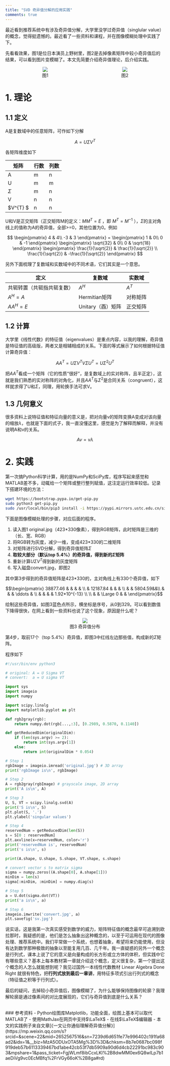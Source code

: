 ```yaml
---
title: "SVD 奇异值分解的应用实践"
comments: true
---
```

最近看到推荐系统中有涉及奇异值分解，大学里没学过奇异值（singlular value）的概念，觉得挺遗憾的。最近看了一些资料和课程，并在图像模糊处理中实践了下。

先看看效果，图1是位日本演员上野树里，图2是去掉像素矩阵中较小奇异值后的结果，可以看到图片变模糊了。本文先简要介绍奇异值理论，后介绍实践。

<div style="display: flex;">
<div style="text-align: center;flex: 50%;">
<img src="../assets/pic/original.jpg" >
<br />
图1
</div>

<div style="text-align: center;flex: 50%;">
<img src="../assets/pic/convert.jpg" >
<br />
图2
</div>
</div>


# 1. 理论
## 1.1 定义

A是复数域中的任意矩阵，可作如下分解

$$ A=U \Sigma V^T$$

各矩阵维度如下

<!-- more -->

|  矩阵    |     行数 |   列数   |
| -------- | --------| ----- |
| A    |   m |  n  |
| U    |   m |  m  |
| $\Sigma$   |   m |  n  |
| V    |   n |  n  |
| $V^{T} $   |   n |  n  |


U和V是正交矩阵（正交矩阵M的定义：$MM^T=E$ ，即 $M^T=M^{-1}$ ），$\Sigma$的主对角线上的值称为A的奇异值，全部>=0，其他位置为0。例如

$$  \begin{pmatrix}
4 & 4\\ 
-3 & 3
\end{pmatrix} = \begin{pmatrix}
1 & 0\\ 
0 & -1
\end{pmatrix} \begin{pmatrix}
\sqrt{32} & 0\\ 
0 & \sqrt{18}
\end{pmatrix} \begin{pmatrix}
\frac{1}{\sqrt{2}} & \frac{1}{\sqrt{2}} \\ 
\frac{1}{\sqrt{2}} & -\frac{1}{\sqrt{2}} 
\end{pmatrix} 
 $$

另外下面梳理了复数域和实数域中的不同术语，它们其实是一个意思。

|  定义     |     复数域 |   实数域   |
| -------- | --------| ----- |
| 共轭转置（共轭指共轭复数）    |   $A^H$ |  $A^T$  |
|  $A^H=A$  |    Hermitian矩阵 |  对称矩阵 |
|  $AA^H=E$ |   Unitary（酉）矩阵|  正交矩阵  |

## 1.2 计算
大学里《线性代数》的特征值（eigenvalues）是重点内容，以我的理解，奇异值是特征值的高级版，两者又是相辅相成的关系。下面的等式展示了如何根据特征值计算奇异值：

$$AA^T=U \Sigma V^T V\Sigma U^T=U\Sigma^{2}U^T$$

把$AA^T$看成一个矩阵（它的性质“很好”，是复数域上的实对称阵，且半正定），这就是我们熟悉的实对称阵的对角化，并且$AA^T$与$\Sigma^2$是合同关系（congruent），这样就求得了U和$\Sigma$，同理，用轮换手法可求V。

## 1.3 几何意义
很多资料上说特征值和特征向量的意义是，把对向量v的矩阵变换A变成对该向量的缩放$\lambda$，也就是下面的式子，我一直没懂这里，感觉是为了解释而解释，并没有说明A和v的关系。

$$Av=v\lambda $$

# 2. 实践
第一次搞Python科学计算，用的是NumPy和SciPy库，程序写起来感觉和MATLAB差不多，动辄给一个矩阵或整行整列赋值，这注定运行效率较低。记录下搭建环境的方法：

```bash
wget https://bootstrap.pypa.io/get-pip.py
sudo python3 get-pip.py
sudo /usr/local/bin/pip3 install -i https://pypi.mirrors.ustc.edu.cn/simple imageio scipy numpy matplotlib
```

下面是图像模糊处理的步骤，对应后面的程序。
1. 读入图1 original.jpg（423\*330像素），得到RGB矩阵，此时矩阵是三维的（长、宽、RGB）
1. 将RGB转为灰度，减少一维，变成423\*330的二维矩阵
1. 对矩阵进行SVD分解，得到奇异值矩阵$\Sigma$
1. **取较大部分（默认top 5.4%）的奇异值，得到新的$\Sigma$矩阵**
1. 重新计算$U \Sigma V^T$得到新的灰度矩阵
1. 写入磁盘convert.jpg，即图2

其中第3步得到的奇异值矩阵是423\*330的，主对角线上有330个奇异值，如下

$$\begin{pmatrix}
 38877.46 &       &  &      & \\
       & 12187.84 &   &     & \\
  & & 5804.59&&\\
      & &       & \ddots & \\
       &    &   &        & 1.92*10^{-13} \\
\\
  & &   \Large 0   &  &
 \end{pmatrix}$$

绘制这些奇异值，如图3蓝色点所示，横坐标是序号，从0到329。可以看到数值下降得很快，在网上看到一些资料也说了这个现象，原因是什么呢？
<div style="text-align: center;">
<img src="../assets/pic/sv.jpg" >
<br />
图3 奇异值分布
</div>

第4步，取前17个（top 5.4%）奇异值，即图3中红线左边那些值，构成新的$\Sigma$矩阵。

程序如下
```python
#!/usr/bin/env python3

# original: A = U Sigma VT
# convert:  a = U sigma VT

import sys
import imageio
import numpy

import scipy.linalg
import matplotlib.pyplot as plt

def rgb2gray(rgb):
    return numpy.dot(rgb[...,:3], [0.2989, 0.5870, 0.1140])

def getReducedDim(originalDim):
    if (len(sys.argv) >= 2):
        return int(sys.argv[1])
    else:
        return int(originalDim * 0.054)

# Step 1
rgbImage = imageio.imread('original.jpg') # 3D array
print('rgbImage is\n', rgbImage)

# Step 2
A = rgb2gray(rgbImage) # grayscale image, 2D array
print('A is\n', A)

# Step 3
U, S, VT = scipy.linalg.svd(A)
print('S is\n', S)
plt.plot(S, '.')
plt.ylabel('singular values')

# Step 4
reservedNum = getReducedDim(len(S))
s = S[0 : reservedNum]
plt.axvline(x=reservedNum, color='r')
print('reservedNum is', reservedNum)
print('s is\n', s)

print(A.shape, U.shape, S.shape, VT.shape, s.shape)

# convert vector s to matrix sigma
sigma = numpy.zeros((A.shape[0], A.shape[1]))
minDim = len(s)
sigma[:minDim, :minDim] = numpy.diag(s)

# Step 5
a = U.dot(sigma.dot(VT))
print('a is\n', a)

# Step 6
imageio.imwrite('convert.jpg', a)
plt.savefig('sv.jpg')
```

说实话，这是我第一次真实感受到数学的威力，矩阵特征值的概念最早可追溯到欧拉那时，我疑惑的是，他们是怎么抽象出这种概念的，以至于可运用在现代的图像处理、推荐系统中。我们平常做一个系统，也想着抽象，希望将来仍能使用，但没有达到数学那种极致的抽象以至能复用几百、几千年。我一直疑惑的另外一个概念是行列式，课本上说了它的意义是向量构成的长方形或立方体的体积，但实践中它有哪些意义？基本上每本教材第一章就介绍这个概念，定义很复杂，第一个提出这个概念的人怎么就能想到呢？我见过国外一本线性代数教材 Linear Algebra Done Right 就很有特色，把**行列式放到最后一章讲**，用特征多项式引出行列式的概念（特征值之积等于行列式）。

最后的疑问，去掉较小奇异值后，图像模糊了，为什么能够保持图像的轮廓？我理解轮廓是通过像素间的对比度展现的，它们与奇异值到底是什么关系？

<br />
### 参考资料
- Python绘图库Matplotlib，功能全面，绘图上基本可以取代MATLAB了 <https://matplotlib.org/tutorials/introductory/pyplot.html>
- 使用MathJax在网页中支持$\LaTeX$ <http://docs.mathjax.org/en/latest/tex.html#>
- 在线$\LaTeX$编辑器 <https://www.codecogs.com/latex/eqneditor.php>
- 本文的实践例子来自文章[《一文让你通俗理解奇异值分解》](https://mp.weixin.qq.com/s?srcid=&scene=22&mid=2652567516&sn=7239d6d651fe77e996402c191fa68ad2&idx=1&__biz=MzA5ODUxOTA5Mg%3D%3D&chksm=8b7e0687bc098f919deb57b6113339467bd1abe42cb53f7db5909a90d6d4cb22291bc983c903&mpshare=1&pass_ticket=FgjWLmf8ibCcxLKl%2B8dwMM0ex6Q8wlLp7b1aeDiVg9vc0EcMBfq%2FrVGy66oK%2B8ga#rd)
